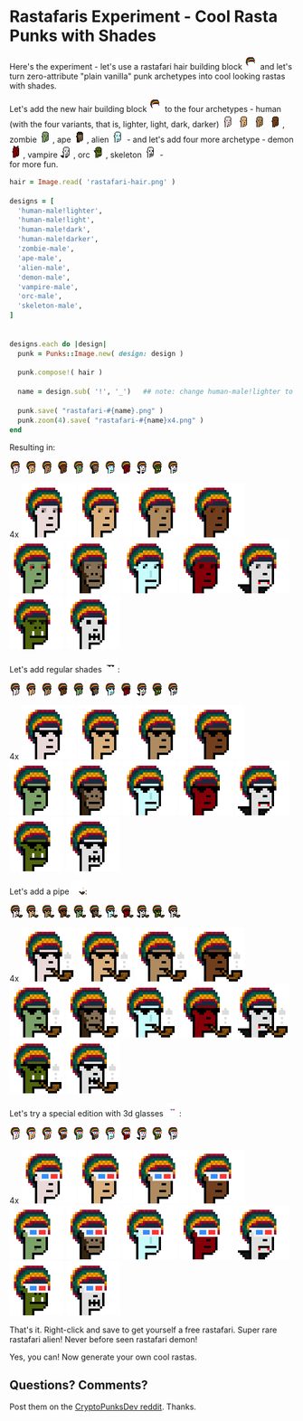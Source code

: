 # Rastafaris Experiment - Cool Rasta Punks with Shades

Here's the experiment - let's use a rastafari hair building block ![](i/rastafari-hair.png)
and let's turn zero-attribute "plain vanilla" punk archetypes
into cool looking rastas with shades.


Let's add the new hair building block ![](i/rastafari-hair.png) to the four archetypes - 
human (with the four variants, that is, lighter, light, dark, darker)
![](i/design-human-male_lighter.png)
![](i/design-human-male_light.png)
![](i/design-human-male_dark.png)
![](i/design-human-male_darker.png),
 zombie ![](i/design-zombie-male.png), 
 ape ![](i/design-ape-male.png), 
 alien ![](i/design-alien-male.png) - 
and let's add four more archetype - 
demon ![](i/design-demon-male.png), 
vampire ![](i/design-vampire-male.png), 
orc ![](i/design-orc-male.png), 
skeleton ![](i/design-skeleton-male.png) -  
for more fun.


``` ruby
hair = Image.read( 'rastafari-hair.png' )

designs = [
  'human-male!lighter',
  'human-male!light',
  'human-male!dark',
  'human-male!darker',
  'zombie-male',
  'ape-male',
  'alien-male',
  'demon-male',
  'vampire-male',
  'orc-male',
  'skeleton-male',
]


designs.each do |design|
  punk = Punks::Image.new( design: design )

  punk.compose!( hair )

  name = design.sub( '!', '_')   ## note: change human-male!lighter to human-male_lighter

  punk.save( "rastafari-#{name}.png" )
  punk.zoom(4).save( "rastafari-#{name}x4.png" )
end
```


Resulting in:

![](i/rastafari-human-male_lighter.png)
![](i/rastafari-human-male_light.png)
![](i/rastafari-human-male_dark.png)
![](i/rastafari-human-male_darker.png)
![](i/rastafari-zombie-male.png)
![](i/rastafari-ape-male.png)
![](i/rastafari-alien-male.png)
![](i/rastafari-demon-male.png)
![](i/rastafari-vampire-male.png)
![](i/rastafari-orc-male.png)
![](i/rastafari-skeleton-male.png)

4x
![](i/rastafari-human-male_lighterx4.png)
![](i/rastafari-human-male_lightx4.png)
![](i/rastafari-human-male_darkx4.png)
![](i/rastafari-human-male_darkerx4.png)
![](i/rastafari-zombie-malex4.png)
![](i/rastafari-ape-malex4.png)
![](i/rastafari-alien-malex4.png)
![](i/rastafari-demon-malex4.png)
![](i/rastafari-vampire-malex4.png)
![](i/rastafari-orc-malex4.png)
![](i/rastafari-skeleton-malex4.png)


Let's add regular shades ![](i/regularshades.png):

![](i/rastafari-human-male_lighter_ii.png)
![](i/rastafari-human-male_light_ii.png)
![](i/rastafari-human-male_dark_ii.png)
![](i/rastafari-human-male_darker_ii.png)
![](i/rastafari-zombie-male_ii.png)
![](i/rastafari-ape-male_ii.png)
![](i/rastafari-alien-male_ii.png)
![](i/rastafari-demon-male_ii.png)
![](i/rastafari-vampire-male_ii.png)
![](i/rastafari-orc-male_ii.png)
![](i/rastafari-skeleton-male_ii.png)

4x
![](i/rastafari-human-male_lighter_iix4.png)
![](i/rastafari-human-male_light_iix4.png)
![](i/rastafari-human-male_dark_iix4.png)
![](i/rastafari-human-male_darker_iix4.png)
![](i/rastafari-zombie-male_iix4.png)
![](i/rastafari-ape-male_iix4.png)
![](i/rastafari-alien-male_iix4.png)
![](i/rastafari-demon-male_iix4.png)
![](i/rastafari-vampire-male_iix4.png)
![](i/rastafari-orc-male_iix4.png)
![](i/rastafari-skeleton-male_iix4.png)


Let's add a pipe ![](i/pipe.png):


![](i/rastafari-human-male_lighter_iii.png)
![](i/rastafari-human-male_light_iii.png)
![](i/rastafari-human-male_dark_iii.png)
![](i/rastafari-human-male_darker_iii.png)
![](i/rastafari-zombie-male_iii.png)
![](i/rastafari-ape-male_iii.png)
![](i/rastafari-alien-male_iii.png)
![](i/rastafari-demon-male_iii.png)
![](i/rastafari-vampire-male_iii.png)
![](i/rastafari-orc-male_iii.png)
![](i/rastafari-skeleton-male_iii.png)

4x
![](i/rastafari-human-male_lighter_iiix4.png)
![](i/rastafari-human-male_light_iiix4.png)
![](i/rastafari-human-male_dark_iiix4.png)
![](i/rastafari-human-male_darker_iiix4.png)
![](i/rastafari-zombie-male_iiix4.png)
![](i/rastafari-ape-male_iiix4.png)
![](i/rastafari-alien-male_iiix4.png)
![](i/rastafari-demon-male_iiix4.png)
![](i/rastafari-vampire-male_iiix4.png)
![](i/rastafari-orc-male_iiix4.png)
![](i/rastafari-skeleton-male_iiix4.png)



Let's try a special edition with 3d glasses ![](i/3dglasses.png):


![](i/rastafari-human-male_lighter_iiii.png)
![](i/rastafari-human-male_light_iiii.png)
![](i/rastafari-human-male_dark_iiii.png)
![](i/rastafari-human-male_darker_iiii.png)
![](i/rastafari-zombie-male_iiii.png)
![](i/rastafari-ape-male_iiii.png)
![](i/rastafari-alien-male_iiii.png)
![](i/rastafari-demon-male_iiii.png)
![](i/rastafari-vampire-male_iiii.png)
![](i/rastafari-orc-male_iiii.png)
![](i/rastafari-skeleton-male_iiii.png)

4x
![](i/rastafari-human-male_lighter_iiiix4.png)
![](i/rastafari-human-male_light_iiiix4.png)
![](i/rastafari-human-male_dark_iiiix4.png)
![](i/rastafari-human-male_darker_iiiix4.png)
![](i/rastafari-zombie-male_iiiix4.png)
![](i/rastafari-ape-male_iiiix4.png)
![](i/rastafari-alien-male_iiiix4.png)
![](i/rastafari-demon-male_iiiix4.png)
![](i/rastafari-vampire-male_iiiix4.png)
![](i/rastafari-orc-male_iiiix4.png)
![](i/rastafari-skeleton-male_iiiix4.png)





That's it.  Right-click and save to get yourself a free rastafari.
Super rare rastafari alien! Never before seen rastafari demon!

Yes, you can! Now generate your own cool rastas.


## Questions? Comments?

Post them on the [CryptoPunksDev reddit](https://old.reddit.com/r/CryptoPunksDev). Thanks.
